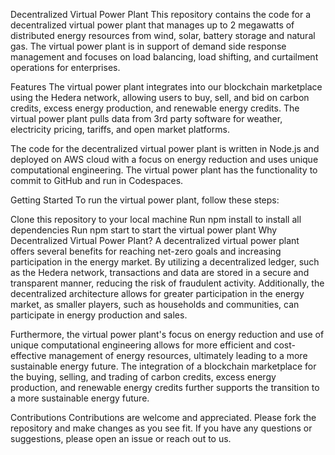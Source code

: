Decentralized Virtual Power Plant
This repository contains the code for a decentralized virtual power plant that manages up to 2 megawatts of distributed energy resources from wind, solar, battery storage and natural gas. The virtual power plant is in support of demand side response management and focuses on load balancing, load shifting, and curtailment operations for enterprises.

Features
The virtual power plant integrates into our blockchain marketplace using the Hedera network, allowing users to buy, sell, and bid on carbon credits, excess energy production, and renewable energy credits. The virtual power plant pulls data from 3rd party software for weather, electricity pricing, tariffs, and open market platforms.

The code for the decentralized virtual power plant is written in Node.js and deployed on AWS cloud with a focus on energy reduction and uses unique computational engineering. The virtual power plant has the functionality to commit to GitHub and run in Codespaces.

Getting Started
To run the virtual power plant, follow these steps:

Clone this repository to your local machine
Run npm install to install all dependencies
Run npm start to start the virtual power plant
Why Decentralized Virtual Power Plant?
A decentralized virtual power plant offers several benefits for reaching net-zero goals and increasing participation in the energy market. By utilizing a decentralized ledger, such as the Hedera network, transactions and data are stored in a secure and transparent manner, reducing the risk of fraudulent activity. Additionally, the decentralized architecture allows for greater participation in the energy market, as smaller players, such as households and communities, can participate in energy production and sales.

Furthermore, the virtual power plant's focus on energy reduction and use of unique computational engineering allows for more efficient and cost-effective management of energy resources, ultimately leading to a more sustainable energy future. The integration of a blockchain marketplace for the buying, selling, and trading of carbon credits, excess energy production, and renewable energy credits further supports the transition to a more sustainable energy future.

Contributions
Contributions are welcome and appreciated. Please fork the repository and make changes as you see fit. If you have any questions or suggestions, please open an issue or reach out to us.
